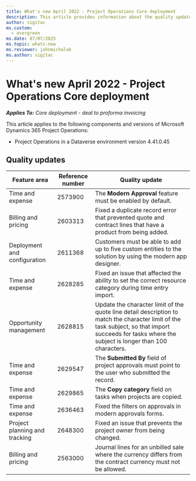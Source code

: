 ```yaml
---
title: What's new April 2022 - Project Operations Core deployment
description: This article provides information about the quality updates that are available in the April 2022 release of Microsoft Dynamics 365 Project Operations Core deployment.
author: sigitac
ms.custom:
  - evergreen
ms.date: 07/07/2025
ms.topic: whats-new
ms.reviewer: johnmichalak 
ms.author: sigitac
---
```


# What's new April 2022 - Project Operations Core deployment

_**Applies To:** Core deployment - deal to proforma invoicing_

This article applies to the following components and versions of Microsoft Dynamics 365 Project Operations:

- Project Operations in a Dataverse environment version 4.41.0.45

## Quality updates

| Feature area | Reference number | Quality update |
| --- | --- | --- |
| Time and expense | 2573900 | The **Modern Approval** feature must be enabled by default. |
| Billing and pricing | 2603313 | Fixed a duplicate record error that prevented quote and contract lines that have a product from being added. |
| Deployment and configuration | 2611368 | Customers must be able to add up to five custom entities to the solution by using the modern app designer. |
| Time and expense | 2628285 | Fixed an issue that affected the ability to set the correct resource category during time entry import. |
| Opportunity management| 2628815 | Update the character limit of the quote line detail description to match the character limit of the task subject, so that import succeeds for tasks where the subject is longer than 100 characters. |
| Time and expense| 2629547 | The **Submitted By** field of project approvals must point to the user who submitted the record. |
| Time and expense| 2629865 | The **Copy category** field on tasks when projects are copied. |
| Time and expense| 2636463 | Fixed the filters on approvals in modern approvals forms. |
| Project planning and tracking | 2648300 | Fixed an issue that prevents the project owner from being changed. |
| Billing and pricing | 2563000 | Journal lines for an unbilled sale where the currency differs from the contract currency must not be allowed. |

